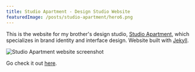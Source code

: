 ```yaml
---
title: Studio Apartment - Design Studio Website
featuredImage: /posts/studio-apartment/hero6.png
---
```


This is the website for my brother's design studio, [Studio Apartment](https://studioapt.co/), which specializes in brand identity and interface design. Website built with [Jekyll](https://jekyllrb.com/).

<img alt="Studio Apartment website screenshot" src="/posts/studio-apartment/33.png" />

Go check it out [here](https://studioapt.co/).
